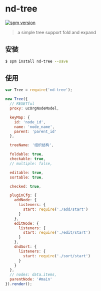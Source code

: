 # nd-tree

[![spm version](http://spm.crossjs.com/badge/nd-tree)](http://spm.crossjs.com/package/nd-tree)

> a simple tree support fold and expand

## 安装

```bash
$ spm install nd-tree --save
```

## 使用

```js
var Tree = require('nd-tree');

new Tree({
  // RESETful
  proxy: ucOrgNodeModel,

  keyMap: {
    id: 'node_id',
    name: 'node_name',
    parent: 'parent_id'
  },

  treeName: '组织结构',

  foldable: true,
  checkable: true,
  // multiple: false,

  editable: true,
  sortable: true,

  checked: true,

  pluginCfg: {
    addNode: {
      listeners: {
        start: require('./add/start')
      }
    },
    editNode: {
      listeners: {
        start: require('./edit/start')
      }
    },
    dndSort: {
      listeners: {
        start: require('./sort/start')
      }
    }
  },
  // nodes: data.items,
  parentNode: '#main'
}).render();
```
